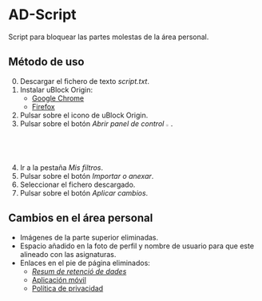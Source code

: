 # AD-Script
Script para bloquear las partes molestas de la área personal.

## Método de uso
0. Descargar el fichero de texto _script.txt_.
1. Instalar uBlock Origin:
    - [Google Chrome](https://chrome.google.com/webstore/detail/ublock-origin/cjpalhdlnbpafiamejdnhcphjbkeiagm?hl=es)
    - [Firefox](https://addons.mozilla.org/es/firefox/addon/ublock-origin/)
2. Pulsar sobre el icono de uBlock Origin.
3. Pulsar sobre el botón _Abrir panel de control_ <img src="https://github.com/ladjs/font-awesome-assets/blob/master/media/rainbow/sliders.svg" width="2%">.
4. Ir a la pestaña _Mis filtros_.
5. Pulsar sobre el botón _Importar o anexar_.
6. Seleccionar el fichero descargado.
7. Pulsar sobre el botón _Aplicar cambios_.

## Cambios en el área personal
- Imágenes de la parte superior eliminadas.
- Espacio añadido en la foto de perfil y nombre de usuario para que este alineado con las asignaturas.
- Enlaces en el pie de página eliminados:
    - [_Resum de retenció de dades_](https://ad.uib.es/estudis1920/admin/tool/dataprivacy/summary.php)
    - [Aplicación móvil](https://download.moodle.org/mobile)
    - [Política de privacidad](https://ad.uib.es/estudis1920/admin/tool/policy/viewall.php)
